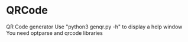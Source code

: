 # QRCode
QR Code generator
Use "python3 genqr.py -h" to display a help window
You need optparse and qrcode libraries
